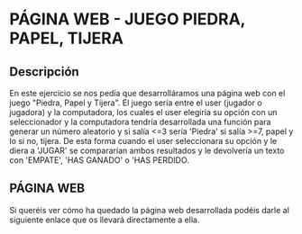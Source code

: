 # PÁGINA WEB - JUEGO PIEDRA, PAPEL, TIJERA
## Descripción
En este ejercicio se nos pedía que desarrolláramos una página web con el juego "Piedra, Papel y Tijera". El juego sería entre el user (jugador o jugadora) y la computadora, los cuales el user elegiría su opción con un seleccionador y la computadora tendría desarrollada una función para generar un número aleatorio y si salía <=3 sería 'Piedra' si salía >=7, papel y lo si no, tijera. De esta forma cuando el user seleccionara su opción y le diera a 'JUGAR' se compararían ambos resultados y le devolvería un texto con 'EMPATE', 'HAS GANADO' o 'HAS PERDIDO.
## PÁGINA WEB
Si queréis ver cómo ha quedado la página web desarrollada podéis darle al siguiente enlace que os llevará directamente a ella.
